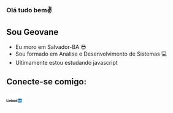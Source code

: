 ### Olá tudo bem✌
## Sou Geovane                                                          
- Eu moro em Salvador-BA :sunglasses:
- Sou formado em Analise e  Desenvolvimento de Sistemas 💻
- Ultimamente estou estudando javascript
##  Conecte-se comigo:
<a href="https://www.linkedin.com/in/geovanenascimento/" target="_blank">
<img align="center" alt="geovane-linkedin" height="38" width="40" src="https://raw.githubusercontent.com/devicons/devicon/master/icons/linkedin/linkedin-original-wordmark.svg"
style="max-width:100%;">
</a>




